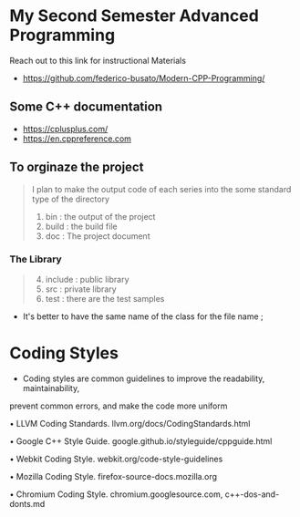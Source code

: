 # My Second Semester Advanced Programming

Reach out to this link for instructional Materials
- https://github.com/federico-busato/Modern-CPP-Programming/

## Some C++ documentation 
- https://cplusplus.com/
- https://en.cppreference.com

## To orginaze the project 
> I plan to make the output code of each series into the some standard type of the directory
> 1. bin : the output of the project
> 2. build : the build file
> 3. doc : The project document 
### The Library
> 4. include : public library
> 5. src : private library
> 6. test : there are the test samples

- It's better to have the same name of the class for the file name ;

# Coding Styles
- Coding styles are common guidelines to improve the readability, maintainability,

prevent common errors, and make the code more uniform

• LLVM Coding Standards. llvm.org/docs/CodingStandards.html

• Google C++ Style Guide. google.github.io/styleguide/cppguide.html

• Webkit Coding Style. webkit.org/code-style-guidelines

• Mozilla Coding Style. firefox-source-docs.mozilla.org

• Chromium Coding Style. chromium.googlesource.com,
c++-dos-and-donts.md
